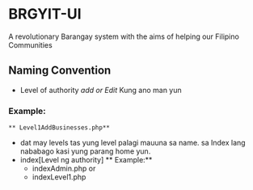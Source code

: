# BRGYIT-UI
A revolutionary Barangay system with the aims of helping our Filipino Communities
## Naming Convention
* Level of authority *add or Edit* Kung ano man yun 
### Example:
    ** Level1AddBusinesses.php**
* dat may levels tas yung level palagi mauuna sa name. sa Index lang nababago kasi yung parang home yun.
* index[Level ng authority]
** Example:**
    * indexAdmin.php or
    * indexLevel1.php
